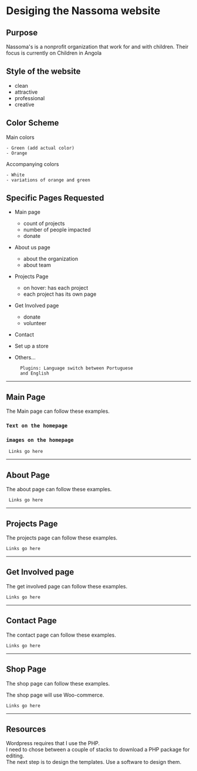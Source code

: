 # Desiging the Nassoma website 
## Purpose 
Nassoma's is a nonprofit organization that work for and with children. Their focus is currently on Children in Angola 


## Style of the website 
- clean 
- attractive 
- professional 
- creative 

## Color Scheme 
Main colors

    - Green (add actual color)
    - Orange 

Accompanying colors
    
    - White  
    - variations of orange and green 

## Specific Pages Requested 

- Main page 
    - count of projects 
    - number of people impacted 
    - donate 

- About us page 
    - about the organization 
    - about team 
    
- Projects Page
    - on hover: has each project 
    - each project has its own page 

- Get Involved page 
    - donate
    -  volunteer 

- Contact 

- Set up a store

- Others...  

        Plugins: Language switch between Portuguese 
        and English



<hr>

 

## Main Page  
The Main page can follow these examples.

### `Text on the homepage`

### `images on the homepage`

     Links go here

<hr>

## About Page 
The about page can follow these examples. 

     Links go here

<hr>

## Projects Page 
The projects page can follow these examples. 
    
    Links go here

<hr>

## Get Involved page 
The get involved page can follow these examples. 

    Links go here

<hr>

## Contact Page
The contact page can follow these examples.  

    Links go here

<hr>

## Shop Page
The shop page can follow these examples. 

The shop page will use Woo-commerce. 


    Links go here

<hr>

## Resources 

Wordpress requires that I use the PHP. <br>
I need to chose between a couple of stacks to download a PHP package for editing. <br>
The next step is to design the templates. Use a software to design them.

